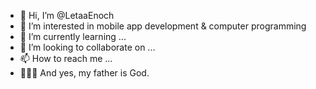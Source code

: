 - 👋 Hi, I’m @LetaaEnoch
- 👀 I’m interested in mobile app development & computer programming
- 🌱 I’m currently learning ...
- 💞️ I’m looking to collaborate on ...
- 📫 How to reach me ...
- 👨🏽‍🍼 And yes, my father is God.

<!---
LetaaEnoch/LetaaEnoch is a ✨ special ✨ repository because its `README.md` (this file) appears on your GitHub profile.
You can click the Preview link to take a look at your changes.
--->
